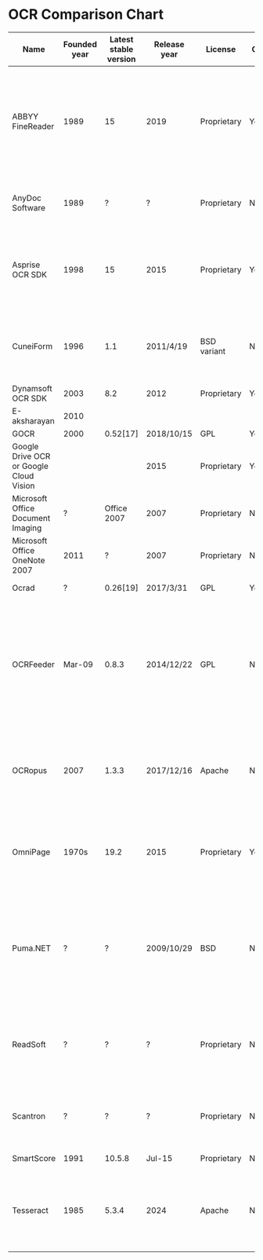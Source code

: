 # OCR Comparison Chart
| Name                                    | Founded year | Latest stable version | Release year | License     | Online  | Windows | Mac OS X | Linux   | BSD     | Android | iOS | Programming language          | SDK? | Languages                                                         | Fonts                                                          | Output Formats                                                                  | Notes                                                                                                                                                                            |
|-----------------------------------------|--------------|-----------------------|--------------|-------------|---------|---------|----------|---------|---------|---------|-----|-------------------------------|------|-------------------------------------------------------------------|----------------------------------------------------------------|---------------------------------------------------------------------------------|----------------------------------------------------------------------------------------------------------------------------------------------------------------------------------|
| ABBYY FineReader                        | 1989         | 15                    | 2019         | Proprietary | Yes     | Yes     | Yes      | No      | Yes     | Yes     | Yes | C/C++                         | Yes  | 192[7]                                                            | All fonts                                                      | DOC, DOCX, XLS, XLSX, PPTX, RTF, PDF, HTML, CSV, TXT, ODT, DjVu, EPUB,   FB2[8] | ABBYY also supplies SDKs for embedded and mobile devices. Professional, Corporate and Site License Editions for Windows, Express Edition for Mac.[9]                             |
| AnyDoc Software                         | 1989         | ?                     | ?            | Proprietary | No      | Yes     | No       | No      | No      | ?       | ?   | VBScript                      | ?    | ?                                                                 | ?                                                              |                                                                                 | Works with structured, semi-structured, and unstructured documents.                                                                                                              |
| Asprise OCR SDK                         | 1998         | 15                    | 2015         | Proprietary | Yes     | Yes     | Yes      | Yes     | Yes     | ?       | ?   | Java, C#,VB.NET, C/C++/Delphi | Yes  | 20+[10]                                                           | ?                                                              | Plain text, searchable PDF, XML[11]                                             | Java, C#, VB.NET, C/C++/Delphi SDKs for OCR and Barcode recognition on Windows, Linux, Mac OS X and Unix.[12]                                                                    |
| CuneiForm                               | 1996         | 1.1                   | 2011/4/19    | BSD variant | No      | Yes     | Yes      | Yes     | Yes     | ?       | ?   | C/C++                         | Yes  | 28                                                                | Any printed font                                               | HTML, hOCR, native, RTF, TeX, TXT[13]                                           | Enterprise-class system, can save text formatting and recognizes complicated tables of any structure                                                                             |
| Dynamsoft OCR SDK                       | 2003         | 8.2                   | 2012         | Proprietary | Yes     | Yes     | No       | No      | No      | ?       | ?   | C/C++                         | Yes  | 40+[14]                                                           | ?                                                              | PDF, TXT                                                                        |                                                                                                                                                                                  |
| E-aksharayan                            | 2010         |                       |              |             |         | Yes     | No       | Yes     | No      | ?       | ?   |                               |      | 14                                                                |                                                                | RTF, TXT, BRL                                                                   |                                                                                                                                                                                  |
| GOCR                                    | 2000         | 0.52[17]              | 2018/10/15   | GPL         | Yes[18] | Yes     | Yes      | Yes     | Yes     | ?       | ?   | C                             | ?    | 20+                                                               | ?                                                              |                                                                                 |                                                                                                                                                                                  |
| Google Drive OCR or Google Cloud Vision |              |                       | 2015         | Proprietary | Yes     | Browser | Browser  | Browser | Unknown | ?       | ?   | Unknown                       | Yes  | 200+                                                              | All fonts                                                      | text                                                                            | Google blog post [1] [2]                                                                                                                                                         |
| Microsoft Office Document Imaging       | ?            | Office 2007           | 2007         | Proprietary | No      | Yes     | No       | No      | No      | ?       | ?   | ?                             | ?    | ?                                                                 | ?                                                              |                                                                                 | Uses OmniPage[citation needed]                                                                                                                                                   |
| Microsoft Office OneNote 2007           | 2011         | ?                     | 2007         | Proprietary | No      | Yes     | No       | No      | No      | ?       | ?   | ?                             | ?    | ?                                                                 | ?                                                              |                                                                                 |                                                                                                                                                                                  |
| Ocrad                                   | ?            | 0.26[19]              | 2017/3/31    | GPL         | Yes     | No      | Yes      | Yes     | Yes     | ?       | ?   | C++                           | Yes  | Latin alphabet                                                    | ?                                                              |                                                                                 | Command line                                                                                                                                                                     |
| OCRFeeder                               | Mar-09       | 0.8.3                 | 2014/12/22   | GPL         | No      | No      | No       | Yes     | No      | ?       | ?   | Python                        | ?    | ?                                                                 | ?                                                              |                                                                                 | Features a full user interface and has a command-line tool for automatic operations. Has its own segmentation algorithm but uses system-wide OCR engines like Tesseract or Ocrad |
| OCRopus                                 | 2007         | 1.3.3                 | 2017/12/16   | Apache      | No      | No      | Yes      | Yes     | Yes     | ?       | ?   | Python                        | ?    | All languages using Latin script (other languages can be trained) | Normal Latin script and Fraktur (other scripts can be trained) | TXT, hOCR,[20] PDF[21]                                                          | Pluggable framework under active development, used for Google Books                                                                                                              |
| OmniPage                                | 1970s        | 19.2                  | 2015         | Proprietary | Yes     | Yes     | Yes      | Yes     | No      | ?       | ?   | C/C++, C#[15]                 | Yes  | 125[16]                                                           | Machine and handprinted fonts                                  | DOC/DOCX XLS/XLSX PPTX RTF PDF PDF/A Searchable PDF HTML Text XML ePUB MP3      | Product of Nuance Communications                                                                                                                                                 |
| Puma.NET                                | ?            | ?                     | 2009/10/29   | BSD         | No      | Yes     | No       | No      | No      | ?       | ?   | C#                            | Yes  | 28                                                                | Any printed font                                               |                                                                                 | .NET OCR SDK based on Cognitive Technologies' CuneiForm recognition engine. Wraps Puma COM server and provides simplified API for .NET applications                              |
| ReadSoft                                | ?            | ?                     | ?            | Proprietary | No      | Yes     | No       | No      | No      | ?       | ?   | ?                             | ?    | ?                                                                 | ?                                                              |                                                                                 | Scan, capture and classify business documents such as invoices, forms and purchase orders integrated with business processes.                                                    |
| Scantron                                | ?            | ?                     | ?            | Proprietary | No      | Yes     | No       | No      | No      | ?       | ?   | ?                             | ?    | ?                                                                 | ?                                                              |                                                                                 | For working with localized interfaces, corresponding language support is required.                                                                                               |
| SmartScore                              | 1991         | 10.5.8                | Jul-15       | Proprietary | No      | Yes     | Yes      | No      | No      | ?       | ?   | ?                             | ?    | ?                                                                 | ?                                                              |                                                                                 | For musical scores                                                                                                                                                               |
| Tesseract                               | 1985         | 5.3.4                 | 2024         | Apache      | No      | Yes     | Yes      | Yes     | Yes     | ?       | ?   | C++, C                        | Yes  | 100+[3]                                                           | Any printed font                                               | Text, ALTO, hOCR,[4] PDF, others with different user interfaces[5] or the API   | Created by Hewlett-Packard; under further development by Google[6]                                                                                                               |
